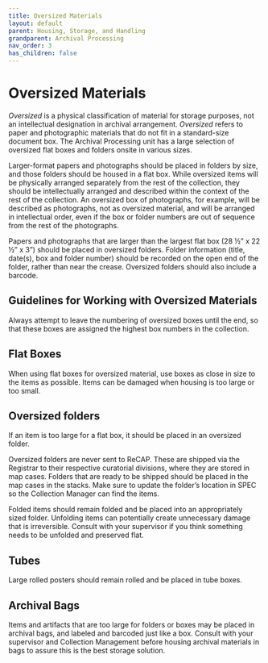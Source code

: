 ```yaml
---
title: Oversized Materials
layout: default
parent: Housing, Storage, and Handling
grandparent: Archival Processing
nav_order: 3
has_children: false
---
```

# Oversized Materials
_Oversized_ is a physical classification of material for storage purposes, not an intellectual designation in archival arrangement. _Oversized_ refers to paper and photographic materials that do not fit in a standard-size document box. The Archival Processing unit has a large selection of oversized flat boxes and folders onsite in various sizes. 

Larger-format papers and photographs should be placed in folders by size, and those folders should be housed in a flat box. While oversized items will be physically arranged separately from the rest of the collection, they should be intellectually arranged and described within the context of the rest of the collection. An oversized box of photographs, for example, will be described as photographs, not as oversized material, and will be arranged in intellectual order, even if the box or folder numbers are out of sequence from the rest of the photographs.

Papers and photographs that are larger than the largest flat box (28 ½” x 22 ½” x 3”) should be placed in oversized folders. Folder information (title, date(s), box and folder number) should be recorded on the open end of the folder, rather than near the crease. Oversized folders should also include a barcode. 

## Guidelines for Working with Oversized Materials
Always attempt to leave the numbering of oversized boxes until the end, so that these boxes are assigned the highest box numbers in the collection.

## Flat Boxes
When using flat boxes for oversized material, use boxes as close in size to the items as possible. Items can be damaged when housing is too large or too small. 

## Oversized folders

If an item is too large for a flat box, it should be placed in an oversized folder.

Oversized folders are never sent to ReCAP. These are shipped via the Registrar to their respective curatorial divisions, where they are stored in map cases. Folders that are ready to be shipped should be placed in the map cases in the stacks. Make sure to update the folder’s location in SPEC so the Collection Manager can find the items.

Folded items should remain folded and be placed into an appropriately sized folder. Unfolding items can potentially create unnecessary damage that is irreversible. Consult with your supervisor if you think something needs to be unfolded and preserved flat. 

## Tubes
Large rolled posters should remain rolled and be placed in tube boxes. 

## Archival Bags

Items and artifacts that are too large for folders or boxes may be placed in archival bags, and labeled and barcoded just like a box. Consult with your supervisor and Collection Management before housing archival materials in bags to assure this is the best storage solution.
